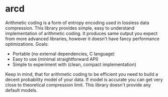 # arcd

Arithmetic coding is a form of entropy encoding used in lossless data
compression. This library provides simple, easy to understand implementation of
arithmetic coding. It produces same output you expect from more advanced
libraries, however it doesn't have fancy performance optimizations.
Goals:
* Portable (no external dependencies, C language)
* Easy to use (minimal straightforward API)
* Simple to experiment with (clean, compact implementation)

Keep in mind, that for arithmetic coding to be efficient you need to build a
decent probability model of your data. If model is accurate you can get very
close to theoretical compression limit. This library doesn't provide any default
models.
